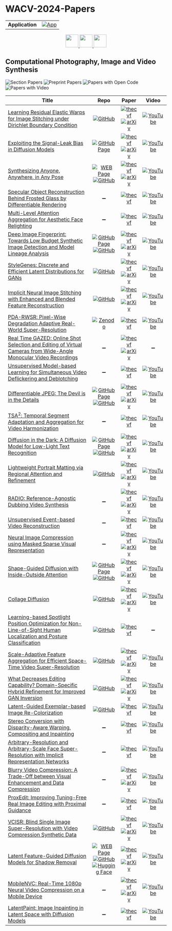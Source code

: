 # WACV-2024-Papers

<table>
    <tr>
        <td><strong>Application</strong></td>
        <td>
            <a href="https://huggingface.co/spaces/DmitryRyumin/NewEraAI-Papers" style="float:left;">
                <img src="https://img.shields.io/badge/🤗-NewEraAI--Papers-FFD21F.svg" alt="App" />
            </a>
        </td>
    </tr>
</table>

<div align="center">
    <a href="https://github.com/DmitryRyumin/WACV-2024-Papers/blob/main/sections/2024/main/biometrics_face_gesture_body_pose.md">
        <img src="https://cdn.jsdelivr.net/gh/DmitryRyumin/NewEraAI-Papers@main/images/left.svg" width="40" alt="" />
    </a>
    <a href="https://github.com/DmitryRyumin/WACV-2024-Papers/">
        <img src="https://cdn.jsdelivr.net/gh/DmitryRyumin/NewEraAI-Papers@main/images/home.svg" width="40" alt="" />
    </a>
    <a href="https://github.com/DmitryRyumin/WACV-2024-Papers/blob/main/sections/2024/main/datasets_and_evaluation.md">
        <img src="https://cdn.jsdelivr.net/gh/DmitryRyumin/NewEraAI-Papers@main/images/right.svg" width="40" alt="" />
    </a>
</div>

## Computational Photography, Image and Video Synthesis

![Section Papers](https://img.shields.io/badge/Section%20Papers-32-42BA16) ![Preprint Papers](https://img.shields.io/badge/Preprint%20Papers-20-b31b1b) ![Papers with Open Code](https://img.shields.io/badge/Papers%20with%20Open%20Code-16-1D7FBF) ![Papers with Video](https://img.shields.io/badge/Papers%20with%20Video-30-FF0000)

| **Title** | **Repo** | **Paper** | **Video** |
|-----------|:--------:|:---------:|:---------:|
| [Learning Residual Elastic Warps for Image Stitching under Dirichlet Boundary Condition](https://openaccess.thecvf.com/content/WACV2024/html/Kim_Learning_Residual_Elastic_Warps_for_Image_Stitching_Under_Dirichlet_Boundary_WACV_2024_paper.html) | [![GitHub](https://img.shields.io/github/stars/minshu-kim/Recurrent-Elastic-Warp?style=flat)](https://github.com/minshu-kim/Recurrent-Elastic-Warp) | [![thecvf](https://img.shields.io/badge/pdf-thecvf-7395C5.svg)](https://openaccess.thecvf.com/content/WACV2024/papers/Kim_Learning_Residual_Elastic_Warps_for_Image_Stitching_Under_Dirichlet_Boundary_WACV_2024_paper.pdf) <br /> [![arXiv](https://img.shields.io/badge/arXiv-2309.01406-b31b1b.svg)](http://arxiv.org/abs/2309.01406) | [![YouTube](https://img.shields.io/badge/YouTube-%23FF0000.svg?style=for-the-badge&logo=YouTube&logoColor=white)](https://www.youtube.com/watch?v=bXMsBUCMTlk) |
| [Exploiting the Signal-Leak Bias in Diffusion Models](https://openaccess.thecvf.com/content/WACV2024/html/Everaert_Exploiting_the_Signal-Leak_Bias_in_Diffusion_Models_WACV_2024_paper.html) | [![GitHub Page](https://img.shields.io/badge/GitHub-Page-159957.svg)](https://ivrl.github.io/signal-leak-bias/) | [![thecvf](https://img.shields.io/badge/pdf-thecvf-7395C5.svg)](https://openaccess.thecvf.com/content/WACV2024/papers/Everaert_Exploiting_the_Signal-Leak_Bias_in_Diffusion_Models_WACV_2024_paper.pdf) <br /> [![arXiv](https://img.shields.io/badge/arXiv-2309.15842-b31b1b.svg)](http://arxiv.org/abs/2309.15842) | [![YouTube](https://img.shields.io/badge/YouTube-%23FF0000.svg?style=for-the-badge&logo=YouTube&logoColor=white)](https://www.youtube.com/watch?v=x8MRgyiIYz4) |
| [Synthesizing Anyone, Anywhere, in Any Pose](https://openaccess.thecvf.com/content/WACV2024/html/Hukkelas_Synthesizing_Anyone_Anywhere_in_Any_Pose_WACV_2024_paper.html) | [![WEB Page](https://img.shields.io/badge/WEB-Page-159957.svg)](https://www.hukkelas.no/deep_privacy2) <br /> [![GitHub](https://img.shields.io/github/stars/hukkelas/deep_privacy2?style=flat)](https://github.com/hukkelas/deep_privacy2) | [![thecvf](https://img.shields.io/badge/pdf-thecvf-7395C5.svg)](https://openaccess.thecvf.com/content/WACV2024/papers/Hukkelas_Synthesizing_Anyone_Anywhere_in_Any_Pose_WACV_2024_paper.pdf) <br /> [![arXiv](https://img.shields.io/badge/arXiv-2304.03164-b31b1b.svg)](http://arxiv.org/abs/2304.03164) | [![YouTube](https://img.shields.io/badge/YouTube-%23FF0000.svg?style=for-the-badge&logo=YouTube&logoColor=white)](https://www.youtube.com/watch?v=3OnCZA9zOnE) |
| [Specular Object Reconstruction Behind Frosted Glass by Differentiable Rendering](https://openaccess.thecvf.com/content/WACV2024/html/Iwaguchi_Specular_Object_Reconstruction_Behind_Frosted_Glass_by_Differentiable_Rendering_WACV_2024_paper.html) | :heavy_minus_sign: | [![thecvf](https://img.shields.io/badge/pdf-thecvf-7395C5.svg)](https://openaccess.thecvf.com/content/WACV2024/papers/Iwaguchi_Specular_Object_Reconstruction_Behind_Frosted_Glass_by_Differentiable_Rendering_WACV_2024_paper.pdf) | [![YouTube](https://img.shields.io/badge/YouTube-%23FF0000.svg?style=for-the-badge&logo=YouTube&logoColor=white)](https://www.youtube.com/watch?v=tnCzuNf-Ee4) |
| [Multi-Level Attention Aggregation for Aesthetic Face Relighting](https://openaccess.thecvf.com/content/WACV2024/html/Pidaparthy_Multi-Level_Attention_Aggregation_for_Aesthetic_Face_Relighting_WACV_2024_paper.html) | :heavy_minus_sign: | [![thecvf](https://img.shields.io/badge/pdf-thecvf-7395C5.svg)](https://openaccess.thecvf.com/content/WACV2024/papers/Pidaparthy_Multi-Level_Attention_Aggregation_for_Aesthetic_Face_Relighting_WACV_2024_paper.pdf) | [![YouTube](https://img.shields.io/badge/YouTube-%23FF0000.svg?style=for-the-badge&logo=YouTube&logoColor=white)](https://www.youtube.com/watch?v=pvbsHQ4qSWU) |
| [Deep Image Fingerprint: Towards Low Budget Synthetic Image Detection and Model Lineage Analysis](https://openaccess.thecvf.com/content/WACV2024/html/Sinitsa_Deep_Image_Fingerprint_Towards_Low_Budget_Synthetic_Image_Detection_and_WACV_2024_paper.html) |  [![GitHub Page](https://img.shields.io/badge/GitHub-Page-159957.svg)](https://sergo2020.github.io/DIF/) <br /> [![GitHub](https://img.shields.io/github/stars/Sergo2020/DIF_pytorch_official?style=flat)](https://github.com/Sergo2020/DIF_pytorch_official) | [![thecvf](https://img.shields.io/badge/pdf-thecvf-7395C5.svg)](https://openaccess.thecvf.com/content/WACV2024/papers/Sinitsa_Deep_Image_Fingerprint_Towards_Low_Budget_Synthetic_Image_Detection_and_WACV_2024_paper.pdf) <br /> [![arXiv](https://img.shields.io/badge/arXiv-2303.10762-b31b1b.svg)](http://arxiv.org/abs/2303.10762) | [![YouTube](https://img.shields.io/badge/YouTube-%23FF0000.svg?style=for-the-badge&logo=YouTube&logoColor=white)](https://www.youtube.com/watch?v=_psmM4X-NbE) |
| [StyleGenes: Discrete and Efficient Latent Distributions for GANs](https://openaccess.thecvf.com/content/WACV2024/html/Ntavelis_StyleGenes_Discrete_and_Efficient_Latent_Distributions_for_GANs_WACV_2024_paper.html) | [![GitHub](https://img.shields.io/github/stars/entavelis/StyleGenes?style=flat)](https://github.com/entavelis/StyleGenes) | [![thecvf](https://img.shields.io/badge/pdf-thecvf-7395C5.svg)](https://openaccess.thecvf.com/content/WACV2024/papers/Ntavelis_StyleGenes_Discrete_and_Efficient_Latent_Distributions_for_GANs_WACV_2024_paper.pdf) <br /> [![arXiv](https://img.shields.io/badge/arXiv-2305.00599-b31b1b.svg)](http://arxiv.org/abs/2305.00599) | [![YouTube](https://img.shields.io/badge/YouTube-%23FF0000.svg?style=for-the-badge&logo=YouTube&logoColor=white)](https://www.youtube.com/watch?v=nEMApQws1UM) |
| [Implicit Neural Image Stitching with Enhanced and Blended Feature Reconstruction](https://openaccess.thecvf.com/content/WACV2024/html/Kim_Implicit_Neural_Image_Stitching_With_Enhanced_and_Blended_Feature_Reconstruction_WACV_2024_paper.html) | [![GitHub](https://img.shields.io/github/stars/minshu-kim/Neural-Image-Stitching?style=flat)](https://github.com/minshu-kim/Neural-Image-Stitching) | [![thecvf](https://img.shields.io/badge/pdf-thecvf-7395C5.svg)](https://openaccess.thecvf.com/content/WACV2024/papers/Kim_Implicit_Neural_Image_Stitching_With_Enhanced_and_Blended_Feature_Reconstruction_WACV_2024_paper.pdf) <br /> [![arXiv](https://img.shields.io/badge/arXiv-2309.01409-b31b1b.svg)](http://arxiv.org/abs/2309.01409) | [![YouTube](https://img.shields.io/badge/YouTube-%23FF0000.svg?style=for-the-badge&logo=YouTube&logoColor=white)](https://www.youtube.com/watch?v=yFKnmrddxS4) |
| [PDA-RWSR: Pixel-Wise Degradation Adaptive Real-World Super-Resolution](https://openaccess.thecvf.com/content/WACV2024/html/Aakerberg_PDA-RWSR_Pixel-Wise_Degradation_Adaptive_Real-World_Super-Resolution_WACV_2024_paper.html) | [![Zenodo](https://img.shields.io/badge/Zenodo-dataset-FFD1BF.svg)](https://zenodo.org/records/10044260) | [![thecvf](https://img.shields.io/badge/pdf-thecvf-7395C5.svg)](https://openaccess.thecvf.com/content/WACV2024/papers/Aakerberg_PDA-RWSR_Pixel-Wise_Degradation_Adaptive_Real-World_Super-Resolution_WACV_2024_paper.pdf) | [![YouTube](https://img.shields.io/badge/YouTube-%23FF0000.svg?style=for-the-badge&logo=YouTube&logoColor=white)](https://www.youtube.com/watch?v=XmwqTJGK9AQ) |
| [Real Time GAZED: Online Shot Selection and Editing of Virtual Cameras from Wide-Angle Monocular Video Recordings](https://openaccess.thecvf.com/content/WACV2024/html/Achary_Real_Time_GAZED_Online_Shot_Selection_and_Editing_of_Virtual_WACV_2024_paper.html) | :heavy_minus_sign: | [![thecvf](https://img.shields.io/badge/pdf-thecvf-7395C5.svg)](https://openaccess.thecvf.com/content/WACV2024/papers/Achary_Real_Time_GAZED_Online_Shot_Selection_and_Editing_of_Virtual_WACV_2024_paper.pdf) <br /> [![arXiv](https://img.shields.io/badge/arXiv-2311.15581-b31b1b.svg)](http://arxiv.org/abs/2311.15581) | :heavy_minus_sign: |
| [Unsupervised Model-based Learning for Simultaneous Video Deflickering and Deblotching](https://openaccess.thecvf.com/content/WACV2024/html/Fulari_Unsupervised_Model-Based_Learning_for_Simultaneous_Video_Deflickering_and_Deblotching_WACV_2024_paper.html) | :heavy_minus_sign: | [![thecvf](https://img.shields.io/badge/pdf-thecvf-7395C5.svg)](https://openaccess.thecvf.com/content/WACV2024/papers/Fulari_Unsupervised_Model-Based_Learning_for_Simultaneous_Video_Deflickering_and_Deblotching_WACV_2024_paper.pdf) | [![YouTube](https://img.shields.io/badge/YouTube-%23FF0000.svg?style=for-the-badge&logo=YouTube&logoColor=white)](https://www.youtube.com/watch?v=K5uCcAF7RrA) |
| [Differentiable JPEG: The Devil is in the Details](https://openaccess.thecvf.com/content/WACV2024/html/Reich_Differentiable_JPEG_The_Devil_Is_in_the_Details_WACV_2024_paper.html) | [![GitHub Page](https://img.shields.io/badge/GitHub-Page-159957.svg)](https://christophreich1996.github.io/differentiable_jpeg/) <br /> [![GitHub](https://img.shields.io/github/stars/necla-ml/Diff-JPEG?style=flat)](https://github.com/necla-ml/Diff-JPEG) | [![thecvf](https://img.shields.io/badge/pdf-thecvf-7395C5.svg)](https://openaccess.thecvf.com/content/WACV2024/papers/Reich_Differentiable_JPEG_The_Devil_Is_in_the_Details_WACV_2024_paper.pdf) <br /> [![arXiv](https://img.shields.io/badge/arXiv-2309.06978-b31b1b.svg)](http://arxiv.org/abs/2309.06978) | [![YouTube](https://img.shields.io/badge/YouTube-%23FF0000.svg?style=for-the-badge&logo=YouTube&logoColor=white)](https://www.youtube.com/watch?v=K5uCcAF7RrA) |
| [TSA<sup>2</sup>: Temporal Segment Adaptation and Aggregation for Video Harmonization](https://openaccess.thecvf.com/content/WACV2024/html/Xiao_TSA2_Temporal_Segment_Adaptation_and_Aggregation_for_Video_Harmonization_WACV_2024_paper.html) | :heavy_minus_sign: | [![thecvf](https://img.shields.io/badge/pdf-thecvf-7395C5.svg)](https://openaccess.thecvf.com/content/WACV2024/papers/Xiao_TSA2_Temporal_Segment_Adaptation_and_Aggregation_for_Video_Harmonization_WACV_2024_paper.pdf) | [![YouTube](https://img.shields.io/badge/YouTube-%23FF0000.svg?style=for-the-badge&logo=YouTube&logoColor=white)](https://www.youtube.com/watch?v=F3mGXYs8wyM) |
| [Diffusion in the Dark: A Diffusion Model for Low-Light Text Recognition](https://openaccess.thecvf.com/content/WACV2024/html/Nguyen_Diffusion_in_the_Dark_A_Diffusion_Model_for_Low-Light_Text_WACV_2024_paper.html) | [![GitHub Page](https://img.shields.io/badge/GitHub-Page-159957.svg)](https://ccnguyen.github.io/diffusion-in-the-dark/) <br /> [![GitHub](https://img.shields.io/github/stars/computational-imaging/diffusion-in-the-dark?style=flat)](https://github.com/computational-imaging/diffusion-in-the-dark/) | [![thecvf](https://img.shields.io/badge/pdf-thecvf-7395C5.svg)](https://openaccess.thecvf.com/content/WACV2024/papers/Nguyen_Diffusion_in_the_Dark_A_Diffusion_Model_for_Low-Light_Text_WACV_2024_paper.pdf) <br /> [![arXiv](https://img.shields.io/badge/arXiv-2303.04291-b31b1b.svg)](http://arxiv.org/abs/2303.04291) | [![YouTube](https://img.shields.io/badge/YouTube-%23FF0000.svg?style=for-the-badge&logo=YouTube&logoColor=white)](https://www.youtube.com/watch?v=AKzZ4rwVOp0) |
| [Lightweight Portrait Matting via Regional Attention and Refinement](https://openaccess.thecvf.com/content/WACV2024/html/Zhong_Lightweight_Portrait_Matting_via_Regional_Attention_and_Refinement_WACV_2024_paper.html) | [![GitHub](https://img.shields.io/github/stars/JiauZhang/LiPM?style=flat)](https://github.com/JiauZhang/LiPM/) | [![thecvf](https://img.shields.io/badge/pdf-thecvf-7395C5.svg)](https://openaccess.thecvf.com/content/WACV2024/papers/Zhong_Lightweight_Portrait_Matting_via_Regional_Attention_and_Refinement_WACV_2024_paper.pdf) <br /> [![arXiv](https://img.shields.io/badge/arXiv-2311.03770-b31b1b.svg)](http://arxiv.org/abs/2311.03770) | [![YouTube](https://img.shields.io/badge/YouTube-%23FF0000.svg?style=for-the-badge&logo=YouTube&logoColor=white)](https://www.youtube.com/watch?v=BpV2mrIkVvI) |
| [RADIO: Reference-Agnostic Dubbing Video Synthesis](https://openaccess.thecvf.com/content/WACV2024/html/Lee_RADIO_Reference-Agnostic_Dubbing_Video_Synthesis_WACV_2024_paper.html) | :heavy_minus_sign: | [![thecvf](https://img.shields.io/badge/pdf-thecvf-7395C5.svg)](https://openaccess.thecvf.com/content/WACV2024/papers/Lee_RADIO_Reference-Agnostic_Dubbing_Video_Synthesis_WACV_2024_paper.pdf) <br /> [![arXiv](https://img.shields.io/badge/arXiv-2309.01950-b31b1b.svg)](http://arxiv.org/abs/2309.01950) | [![YouTube](https://img.shields.io/badge/YouTube-%23FF0000.svg?style=for-the-badge&logo=YouTube&logoColor=white)](https://www.youtube.com/watch?v=ueMXdmykim0) |
| [Unsupervised Event-based Video Reconstruction](https://openaccess.thecvf.com/content/WACV2024/html/Fox_Unsupervised_Event-Based_Video_Reconstruction_WACV_2024_paper.html) | :heavy_minus_sign: | [![thecvf](https://img.shields.io/badge/pdf-thecvf-7395C5.svg)](https://openaccess.thecvf.com/content/WACV2024/papers/Fox_Unsupervised_Event-Based_Video_Reconstruction_WACV_2024_paper.pdf) | [![YouTube](https://img.shields.io/badge/YouTube-%23FF0000.svg?style=for-the-badge&logo=YouTube&logoColor=white)](https://www.youtube.com/watch?v=-JLtEfFClRI) |
| [Neural Image Compression using Masked Sparse Visual Representation](https://openaccess.thecvf.com/content/WACV2024/html/Jiang_Neural_Image_Compression_Using_Masked_Sparse_Visual_Representation_WACV_2024_paper.html) | :heavy_minus_sign: | [![thecvf](https://img.shields.io/badge/pdf-thecvf-7395C5.svg)](https://openaccess.thecvf.com/content/WACV2024/papers/Jiang_Neural_Image_Compression_Using_Masked_Sparse_Visual_Representation_WACV_2024_paper.pdf) <br /> [![arXiv](https://img.shields.io/badge/arXiv-2309.11661-b31b1b.svg)](http://arxiv.org/abs/2309.11661) | [![YouTube](https://img.shields.io/badge/YouTube-%23FF0000.svg?style=for-the-badge&logo=YouTube&logoColor=white)](https://www.youtube.com/watch?v=pCcb8uQUpIg) |
| [Shape-Guided Diffusion with Inside-Outside Attention](https://openaccess.thecvf.com/content/WACV2024/html/Park_Shape-Guided_Diffusion_With_Inside-Outside_Attention_WACV_2024_paper.html) | [![GitHub Page](https://img.shields.io/badge/GitHub-Page-159957.svg)](https://shape-guided-diffusion.github.io/) <br /> [![GitHub](https://img.shields.io/github/stars/shape-guided-diffusion/shape-guided-diffusion?style=flat)](https://github.com/shape-guided-diffusion/shape-guided-diffusion/) | [![thecvf](https://img.shields.io/badge/pdf-thecvf-7395C5.svg)](https://openaccess.thecvf.com/content/WACV2024/papers/Park_Shape-Guided_Diffusion_With_Inside-Outside_Attention_WACV_2024_paper.pdf) <br /> [![arXiv](https://img.shields.io/badge/arXiv-2212.00210-b31b1b.svg)](http://arxiv.org/abs/2212.00210) | [![YouTube](https://img.shields.io/badge/YouTube-%23FF0000.svg?style=for-the-badge&logo=YouTube&logoColor=white)](https://www.youtube.com/watch?v=vwZkL_C9vIM) |
| [Collage Diffusion](https://openaccess.thecvf.com/content/WACV2024/html/Sarukkai_Collage_Diffusion_WACV_2024_paper.html) | [![GitHub](https://img.shields.io/github/stars/linden-li/collage-diffusion-ui?style=flat)](https://github.com/linden-li/collage-diffusion-ui) | [![thecvf](https://img.shields.io/badge/pdf-thecvf-7395C5.svg)](https://openaccess.thecvf.com/content/WACV2024/papers/Sarukkai_Collage_Diffusion_WACV_2024_paper.pdf) <br /> [![arXiv](https://img.shields.io/badge/arXiv-2303.00262-b31b1b.svg)](http://arxiv.org/abs/2303.00262) | [![YouTube](https://img.shields.io/badge/YouTube-%23FF0000.svg?style=for-the-badge&logo=YouTube&logoColor=white)](https://www.youtube.com/watch?v=oFs1XVSeX8A) |
| [Learning-based Spotlight Position Optimization for Non-Line-of-Sight Human Localization and Posture Classification](https://openaccess.thecvf.com/content/WACV2024/html/Chandran_Learning-Based_Spotlight_Position_Optimization_for_Non-Line-of-Sight_Human_Localization_and_Posture_WACV_2024_paper.html) | [![GitHub](https://img.shields.io/github/stars/srchandr/Learning-Spotlight-Optimisation-NLOS?style=flat)](https://github.com/srchandr/Learning-Spotlight-Optimisation-NLOS/) | [![thecvf](https://img.shields.io/badge/pdf-thecvf-7395C5.svg)](https://openaccess.thecvf.com/content/WACV2024/papers/Chandran_Learning-Based_Spotlight_Position_Optimization_for_Non-Line-of-Sight_Human_Localization_and_Posture_WACV_2024_paper.pdf) | :heavy_minus_sign: |
| [Scale-Adaptive Feature Aggregation for Efficient Space-Time Video Super-Resolution](https://openaccess.thecvf.com/content/WACV2024/html/Huang_Scale-Adaptive_Feature_Aggregation_for_Efficient_Space-Time_Video_Super-Resolution_WACV_2024_paper.html) | [![GitHub](https://img.shields.io/github/stars/megvii-research/WACV2024-SAFA?style=flat)](https://github.com/megvii-research/WACV2024-SAFA/) | [![thecvf](https://img.shields.io/badge/pdf-thecvf-7395C5.svg)](https://openaccess.thecvf.com/content/WACV2024/papers/Huang_Scale-Adaptive_Feature_Aggregation_for_Efficient_Space-Time_Video_Super-Resolution_WACV_2024_paper.pdf) <br /> [![arXiv](https://img.shields.io/badge/arXiv-2310.17294-b31b1b.svg)](http://arxiv.org/abs/2310.17294) | [![YouTube](https://img.shields.io/badge/YouTube-%23FF0000.svg?style=for-the-badge&logo=YouTube&logoColor=white)](https://www.youtube.com/watch?v=Et3WOj9oj0w) |
| [What Decreases Editing Capability? Domain-Specific Hybrid Refinement for Improved GAN Inversion](https://openaccess.thecvf.com/content/WACV2024/html/Cao_What_Decreases_Editing_Capability_Domain-Specific_Hybrid_Refinement_for_Improved_GAN_WACV_2024_paper.html) | [![GitHub](https://img.shields.io/github/stars/caopulan/Domain-Specific_Hybrid_Refinement_Inversion?style=flat)](https://github.com/caopulan/Domain-Specific_Hybrid_Refinement_Inversion/) | [![thecvf](https://img.shields.io/badge/pdf-thecvf-7395C5.svg)](https://openaccess.thecvf.com/content/WACV2024/papers/Cao_What_Decreases_Editing_Capability_Domain-Specific_Hybrid_Refinement_for_Improved_GAN_WACV_2024_paper.pdf) <br /> [![arXiv](https://img.shields.io/badge/arXiv-2301.12141-b31b1b.svg)](http://arxiv.org/abs/2301.12141) | [![YouTube](https://img.shields.io/badge/YouTube-%23FF0000.svg?style=for-the-badge&logo=YouTube&logoColor=white)](https://www.youtube.com/watch?v=JcP8L8rp-d4) |
| [Latent-Guided Exemplar-based Image Re-Colorization](https://openaccess.thecvf.com/content/WACV2024/html/Yang_Latent-Guided_Exemplar-Based_Image_Re-Colorization_WACV_2024_paper.html) | [![GitHub](https://img.shields.io/github/stars/13633491388/LG-IR?style=flat)](https://github.com/13633491388/LG-IR/) | [![thecvf](https://img.shields.io/badge/pdf-thecvf-7395C5.svg)](https://openaccess.thecvf.com/content/WACV2024/papers/Yang_Latent-Guided_Exemplar-Based_Image_Re-Colorization_WACV_2024_paper.pdf) | [![YouTube](https://img.shields.io/badge/YouTube-%23FF0000.svg?style=for-the-badge&logo=YouTube&logoColor=white)](https://www.youtube.com/watch?v=ddmiHfPp8Ss) |
| [Stereo Conversion with Disparity-Aware Warping, Compositing and Inpainting](https://openaccess.thecvf.com/content/WACV2024/html/Mehl_Stereo_Conversion_With_Disparity-Aware_Warping_Compositing_and_Inpainting_WACV_2024_paper.html) | :heavy_minus_sign: | [![thecvf](https://img.shields.io/badge/pdf-thecvf-7395C5.svg)](https://openaccess.thecvf.com/content/WACV2024/papers/Mehl_Stereo_Conversion_With_Disparity-Aware_Warping_Compositing_and_Inpainting_WACV_2024_paper.pdf) | [![YouTube](https://img.shields.io/badge/YouTube-%23FF0000.svg?style=for-the-badge&logo=YouTube&logoColor=white)](https://www.youtube.com/watch?v=YYFUXv-uF7g) |
| [Arbitrary-Resolution and Arbitrary-Scale Face Super-Resolution with Implicit Representation Networks](https://openaccess.thecvf.com/content/WACV2024/html/Tsai_Arbitrary-Resolution_and_Arbitrary-Scale_Face_Super-Resolution_With_Implicit_Representation_Networks_WACV_2024_paper.html) | :heavy_minus_sign: | [![thecvf](https://img.shields.io/badge/pdf-thecvf-7395C5.svg)](https://openaccess.thecvf.com/content/WACV2024/papers/Tsai_Arbitrary-Resolution_and_Arbitrary-Scale_Face_Super-Resolution_With_Implicit_Representation_Networks_WACV_2024_paper.pdf) | [![YouTube](https://img.shields.io/badge/YouTube-%23FF0000.svg?style=for-the-badge&logo=YouTube&logoColor=white)](https://www.youtube.com/watch?v=fg--29QDJEY) |
| [Blurry Video Compression: A Trade-Off between Visual Enhancement and Data Compression](https://openaccess.thecvf.com/content/WACV2024/html/Argaw_Blurry_Video_Compression_A_Trade-Off_Between_Visual_Enhancement_and_Data_WACV_2024_paper.html) | :heavy_minus_sign: | [![thecvf](https://img.shields.io/badge/pdf-thecvf-7395C5.svg)](https://openaccess.thecvf.com/content/WACV2024/papers/Argaw_Blurry_Video_Compression_A_Trade-Off_Between_Visual_Enhancement_and_Data_WACV_2024_paper.pdf) <br /> [![arXiv](https://img.shields.io/badge/arXiv-2311.04430-b31b1b.svg)](http://arxiv.org/abs/2311.04430) | [![YouTube](https://img.shields.io/badge/YouTube-%23FF0000.svg?style=for-the-badge&logo=YouTube&logoColor=white)](https://www.youtube.com/watch?v=rtShUagDkL4) |
| [ProxEdit: Improving Tuning-Free Real Image Editing with Proximal Guidance](https://openaccess.thecvf.com/content/WACV2024/html/Han_ProxEdit_Improving_Tuning-Free_Real_Image_Editing_With_Proximal_Guidance_WACV_2024_paper.html) | :heavy_minus_sign: | [![thecvf](https://img.shields.io/badge/pdf-thecvf-7395C5.svg)](https://openaccess.thecvf.com/content/WACV2024/papers/Han_ProxEdit_Improving_Tuning-Free_Real_Image_Editing_With_Proximal_Guidance_WACV_2024_paper.pdf) | [![YouTube](https://img.shields.io/badge/YouTube-%23FF0000.svg?style=for-the-badge&logo=YouTube&logoColor=white)](https://www.youtube.com/watch?v=aXVG3NRqknw) |
| [VCISR: Blind Single Image Super-Resolution with Video Compression Synthetic Data](https://openaccess.thecvf.com/content/WACV2024/html/Wang_VCISR_Blind_Single_Image_Super-Resolution_With_Video_Compression_Synthetic_Data_WACV_2024_paper.html) | [![GitHub](https://img.shields.io/github/stars/Kiteretsu77/VCISR-official?style=flat)](https://github.com/Kiteretsu77/VCISR-official) | [![thecvf](https://img.shields.io/badge/pdf-thecvf-7395C5.svg)](https://openaccess.thecvf.com/content/WACV2024/papers/Wang_VCISR_Blind_Single_Image_Super-Resolution_With_Video_Compression_Synthetic_Data_WACV_2024_paper.pdf) <br /> [![arXiv](https://img.shields.io/badge/arXiv-2311.00996-b31b1b.svg)](http://arxiv.org/abs/2311.00996) | [![YouTube](https://img.shields.io/badge/YouTube-%23FF0000.svg?style=for-the-badge&logo=YouTube&logoColor=white)](https://www.youtube.com/watch?v=pq484CoxxME) |
| [Latent Feature-Guided Diffusion Models for Shadow Removal](https://openaccess.thecvf.com/content/WACV2024/html/Mei_Latent_Feature-Guided_Diffusion_Models_for_Shadow_Removal_WACV_2024_paper.html) | [![WEB Page](https://img.shields.io/badge/WEB-Page-159957.svg)](https://kfmei.page/shadow-diffusion/) <br /> [![GitHub](https://img.shields.io/github/stars/MKFMIKU/Instance-Shadow-Diffusion?style=flat)](https://github.com/MKFMIKU/Instance-Shadow-Diffusion) <br /> [![Hugging Face](https://img.shields.io/badge/🤗-demo-FFD21F.svg)](https://huggingface.co/spaces/MKFMIKU/Instance-Shadow-Removal) | [![thecvf](https://img.shields.io/badge/pdf-thecvf-7395C5.svg)](https://openaccess.thecvf.com/content/WACV2024/papers/Mei_Latent_Feature-Guided_Diffusion_Models_for_Shadow_Removal_WACV_2024_paper.pdf) <br /> [![arXiv](https://img.shields.io/badge/arXiv-2312.02156-b31b1b.svg)](http://arxiv.org/abs/2312.02156) | [![YouTube](https://img.shields.io/badge/YouTube-%23FF0000.svg?style=for-the-badge&logo=YouTube&logoColor=white)](https://www.youtube.com/watch?v=SekMYqp2MBA) |
| [MobileNVC: Real-Time 1080p Neural Video Compression on a Mobile Device](https://openaccess.thecvf.com/content/WACV2024/html/van_Rozendaal_MobileNVC_Real-Time_1080p_Neural_Video_Compression_on_a_Mobile_Device_WACV_2024_paper.html) | :heavy_minus_sign: | [![thecvf](https://img.shields.io/badge/pdf-thecvf-7395C5.svg)](https://openaccess.thecvf.com/content/WACV2024/papers/van_Rozendaal_MobileNVC_Real-Time_1080p_Neural_Video_Compression_on_a_Mobile_Device_WACV_2024_paper.pdf) <br /> [![arXiv](https://img.shields.io/badge/arXiv-2310.01258-b31b1b.svg)](http://arxiv.org/abs/2310.01258) | [![YouTube](https://img.shields.io/badge/YouTube-%23FF0000.svg?style=for-the-badge&logo=YouTube&logoColor=white)](https://www.youtube.com/watch?v=4vwrScOx2dE) |
| [LatentPaint: Image Inpainting in Latent Space with Diffusion Models](https://openaccess.thecvf.com/content/WACV2024/html/Corneanu_LatentPaint_Image_Inpainting_in_Latent_Space_With_Diffusion_Models_WACV_2024_paper.html) | :heavy_minus_sign: | [![thecvf](https://img.shields.io/badge/pdf-thecvf-7395C5.svg)](https://openaccess.thecvf.com/content/WACV2024/papers/Corneanu_LatentPaint_Image_Inpainting_in_Latent_Space_With_Diffusion_Models_WACV_2024_paper.pdf) | [![YouTube](https://img.shields.io/badge/YouTube-%23FF0000.svg?style=for-the-badge&logo=YouTube&logoColor=white)](https://www.youtube.com/watch?v=mhHc34O2H4o) |
